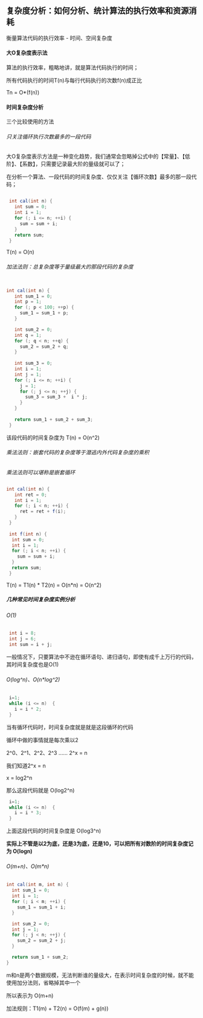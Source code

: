 ## 复杂度分析：如何分析、统计算法的执行效率和资源消耗

衡量算法代码的执行效率 - 时间、空间复杂度

#### 大O复杂度表示法

算法的执行效率，粗略地讲，就是算法代码执行的时间；

所有代码执行的时间T(n)与每行代码执行的次数f(n)成正比

Tn = O*(f(n))

#### 时间复杂度分析

三个比较使用的方法

###### 只关注循环执行次数最多的一段代码

大O复杂度表示方法是一种变化趋势，我们通常会忽略掉公式中的【常量】、【低阶】、【系数】，只需要记录最大阶的量级就可以了；

在分析一个算法、一段代码的时间复杂度、仅仅关注【循环次数】最多的那一段代码；

```java

 int cal(int n) {
   int sum = 0;
   int i = 1;
   for (; i <= n; ++i) {
     sum = sum + i;
   }
   return sum;
 }
```

T(n) = O(n)

###### 加法法则：总复杂度等于量级最大的那段代码的复杂度

```java

int cal(int n) {
   int sum_1 = 0;
   int p = 1;
   for (; p < 100; ++p) {
     sum_1 = sum_1 + p;
   }

   int sum_2 = 0;
   int q = 1;
   for (; q < n; ++q) {
     sum_2 = sum_2 + q;
   }
 
   int sum_3 = 0;
   int i = 1;
   int j = 1;
   for (; i <= n; ++i) {
     j = 1; 
     for (; j <= n; ++j) {
       sum_3 = sum_3 +  i * j;
     }
   }
 
   return sum_1 + sum_2 + sum_3;
 }
```

该段代码的时间复杂度为 T(n) = O(n^2)

###### 乘法法则：嵌套代码的复杂度等于潜逃内外代码复杂度的乘积

*乘法法则可以堪称是嵌套循环*

```java

int cal(int n) {
   int ret = 0; 
   int i = 1;
   for (; i < n; ++i) {
     ret = ret + f(i);
   } 
 } 
 
 int f(int n) {
  int sum = 0;
  int i = 1;
  for (; i < n; ++i) {
    sum = sum + i;
  } 
  return sum;
 }
```

T(n) = T1(n) * T2(n) = O(n*n) = O(n^2)

##### 几种常见时间复杂度实例分析

###### O(1)

```java
 int i = 8;
 int j = 6;
 int sum = i + j;
```

一般情况下，只要算法中不逊在循环语句、递归语句，即使有成千上万行的代码，其时间复杂度也是O(1)

###### O(log^n)、O(n*log^2)

```java
 i=1;
 while (i <= n)  {
   i = i * 2;
 }
```

当有循环代码时，时间复杂度就是就是这段循环的代码

循环中做的事情就是每次乘以2

2^0、2^1、2^2、2^3 ...... 2^x = n

我们知道2^x = n

x = log2^n

那么这段代码就是 O(log2^n)

```java
 i=1;
 while (i <= n)  {
   i = i * 3;
 }
```

上面这段代码的时间复杂度是 O(log3^n)

**实际上不管是以2为底，还是3为底，还是10，可以把所有对数阶的时间复杂度记为 O(logn)**

###### O(m+n)、O(m*n)

```java
int cal(int m, int n) {
  int sum_1 = 0;
  int i = 1;
  for (; i < m; ++i) {
    sum_1 = sum_1 + i;
  }

  int sum_2 = 0;
  int j = 1;
  for (; j < n; ++j) {
    sum_2 = sum_2 + j;
  }

  return sum_1 + sum_2;
}
```

m和n是两个数据规模，无法判断谁的量级大，在表示时间复杂度的时候，就不能使用加分法则，省略掉其中一个

所以表示为 O(m+n)

加法规则：T1(m) + T2(n) = O(f(m) + g(n))



